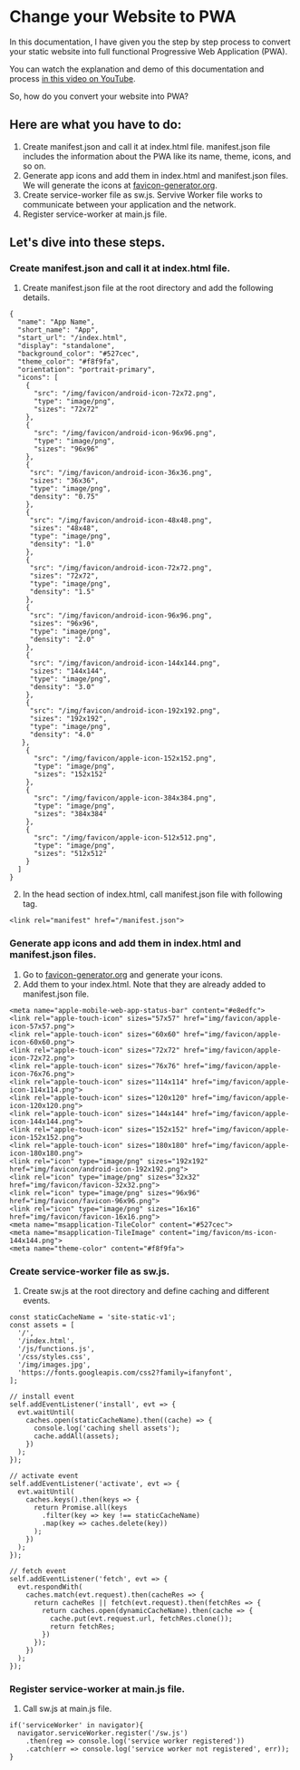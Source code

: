 # Change your Website to PWA
In this documentation, I have given you the step by step process to convert your static website into full functional Progressive Web Application (PWA).

You can watch the explanation and demo of this documentation and process [in this video on YouTube](https://youtu.be/novOo2cjWbs).

So, how do you convert your website into PWA?
## Here are what you have to do:
1. Create manifest.json and call it at index.html file.
    manifest.json file includes the information about the PWA like its name, theme, icons, and so on.
2. Generate app icons and add them in index.html and manifest.json files.
    We will generate the icons at [favicon-generator.org](https://www.favicon-generator.org).
3. Create service-worker file as sw.js.
    Servive Worker file works to communicate between your application and the network.
4. Register service-worker at main.js file.

## Let's dive into these steps.
### Create manifest.json and call it at index.html file.
  1. Create manifest.json file at the root directory and add the following details.
  ```
  {
    "name": "App Name",
    "short_name": "App",
    "start_url": "/index.html",
    "display": "standalone",
    "background_color": "#527cec",
    "theme_color": "#f8f9fa",
    "orientation": "portrait-primary",
    "icons": [
      {
        "src": "/img/favicon/android-icon-72x72.png",
        "type": "image/png",
        "sizes": "72x72"
      },
      {
        "src": "/img/favicon/android-icon-96x96.png",
        "type": "image/png",
        "sizes": "96x96"
      },
      {
       "src": "/img/favicon/android-icon-36x36.png",
       "sizes": "36x36",
       "type": "image/png",
       "density": "0.75"
      },
      {
       "src": "/img/favicon/android-icon-48x48.png",
       "sizes": "48x48",
       "type": "image/png",
       "density": "1.0"
      },
      {
       "src": "/img/favicon/android-icon-72x72.png",
       "sizes": "72x72",
       "type": "image/png",
       "density": "1.5"
      },
      {
       "src": "/img/favicon/android-icon-96x96.png",
       "sizes": "96x96",
       "type": "image/png",
       "density": "2.0"
      },
      {
       "src": "/img/favicon/android-icon-144x144.png",
       "sizes": "144x144",
       "type": "image/png",
       "density": "3.0"
      },
      {
       "src": "/img/favicon/android-icon-192x192.png",
       "sizes": "192x192",
       "type": "image/png",
       "density": "4.0"
     },
      {
        "src": "/img/favicon/apple-icon-152x152.png",
        "type": "image/png",
        "sizes": "152x152"
      },
      {
        "src": "/img/favicon/apple-icon-384x384.png",
        "type": "image/png",
        "sizes": "384x384"
      },
      {
        "src": "/img/favicon/apple-icon-512x512.png",
        "type": "image/png",
        "sizes": "512x512"
      }
    ]
  }
  ```
  2. In the head section of index.html, call manifest.json file with following tag.
  ```
  <link rel="manifest" href="/manifest.json">
  ```

### Generate app icons and add them in index.html and manifest.json files.
  1. Go to [favicon-generator.org](https://www.favicon-generator.org) and generate your icons.
  2. Add them to your index.html. Note that they are already added to manifest.json file.
  ```
  <meta name="apple-mobile-web-app-status-bar" content="#e8edfc">
  <link rel="apple-touch-icon" sizes="57x57" href="img/favicon/apple-icon-57x57.png">
  <link rel="apple-touch-icon" sizes="60x60" href="img/favicon/apple-icon-60x60.png">
  <link rel="apple-touch-icon" sizes="72x72" href="img/favicon/apple-icon-72x72.png">
  <link rel="apple-touch-icon" sizes="76x76" href="img/favicon/apple-icon-76x76.png">
  <link rel="apple-touch-icon" sizes="114x114" href="img/favicon/apple-icon-114x114.png">
  <link rel="apple-touch-icon" sizes="120x120" href="img/favicon/apple-icon-120x120.png">
  <link rel="apple-touch-icon" sizes="144x144" href="img/favicon/apple-icon-144x144.png">
  <link rel="apple-touch-icon" sizes="152x152" href="img/favicon/apple-icon-152x152.png">
  <link rel="apple-touch-icon" sizes="180x180" href="img/favicon/apple-icon-180x180.png">
  <link rel="icon" type="image/png" sizes="192x192"  href="img/favicon/android-icon-192x192.png">
  <link rel="icon" type="image/png" sizes="32x32" href="img/favicon/favicon-32x32.png">
  <link rel="icon" type="image/png" sizes="96x96" href="img/favicon/favicon-96x96.png">
  <link rel="icon" type="image/png" sizes="16x16" href="img/favicon/favicon-16x16.png">
  <meta name="msapplication-TileColor" content="#527cec">
  <meta name="msapplication-TileImage" content="img/favicon/ms-icon-144x144.png">
  <meta name="theme-color" content="#f8f9fa">
  ```
### Create service-worker file as sw.js.
  1. Create sw.js at the root directory and define caching and different events.
  ```
  const staticCacheName = 'site-static-v1';
  const assets = [
    '/',
    '/index.html',
    '/js/functions.js',
    '/css/styles.css',
    '/img/images.jpg',
    'https://fonts.googleapis.com/css2?family=ifanyfont',
  ];

  // install event
  self.addEventListener('install', evt => {
    evt.waitUntil(
      caches.open(staticCacheName).then((cache) => {
        console.log('caching shell assets');
        cache.addAll(assets);
      })
    );
  });

  // activate event
  self.addEventListener('activate', evt => {
    evt.waitUntil(
      caches.keys().then(keys => {
        return Promise.all(keys
          .filter(key => key !== staticCacheName)
          .map(key => caches.delete(key))
        );
      })
    );
  });

  // fetch event
  self.addEventListener('fetch', evt => {
    evt.respondWith(
      caches.match(evt.request).then(cacheRes => {
        return cacheRes || fetch(evt.request).then(fetchRes => {
          return caches.open(dynamicCacheName).then(cache => {
            cache.put(evt.request.url, fetchRes.clone());
            return fetchRes;
          })
        });
      })
    );
  });

  ```

### Register service-worker at main.js file.
  1. Call sw.js at main.js file.
  ```
  if('serviceWorker' in navigator){
    navigator.serviceWorker.register('/sw.js')
      .then(reg => console.log('service worker registered'))
      .catch(err => console.log('service worker not registered', err));
  }
  ```
